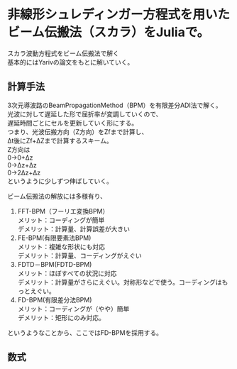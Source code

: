 # 非線形シュレディンガー方程式を用いたビーム伝搬法（スカラ）をJuliaで。
スカラ波動方程式をビーム伝搬法で解く  
基本的にはYarivの論文をもとに解いていく。  
  
## 計算手法
3次元導波路のBeamPropagationMethod（BPM）を有限差分ADI法で解く。  
光波に対して遅延した形で屈折率が変調していくので、  
遅延時間ごとにセルを更新していく形にする。  
つまり、光波伝搬方向（Z方向）をZfまで計算し、  
Δt後にZf+ΔZまで計算するスキーム。  
Z方向は  
0→0+Δz  
0→Δz+Δz  
0→2Δz+Δz  
というように少しずつ伸ばしていく。  
  
ビーム伝搬法の解放には多様有り、
1. FFT-BPM（フーリエ変換BPM）  
    メリット：コーディングが簡単  
    デメリット：計算量、計算誤差が大きい
2. FE-BPM(有限要素法BPM)  
    メリット：複雑な形状にも対応  
    デメリット：計算量、コーディングがえぐい
3. FDTD－BPM(FDTD-BPM)  
    メリット：ほぼすべての状況に対応  
    デメリット：計算量がさらにえぐい。対称形などで使う。コーディングはもっとえぐい。
4. FD-BPM(有限差分法BPM)  
    メリット：コーディングが（やや）簡単  
    デメリット：矩形にのみ対応。

というようなことから、ここではFD-BPMを採用する。  

## 数式
